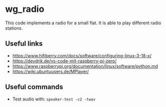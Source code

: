 # wg_radio

This code implements a radio for a small flat.
It is able to play different radio stations.

## Useful links

* <https://www.hifiberry.com/docs/software/configuring-linux-3-18-x/>
* <https://devdrik.de/vs-code-mit-raspberry-pi-zero/>
* <https://www.raspberrypi.org/documentation/linux/software/python.md>
* <https://wiki.ubuntuusers.de/MPlayer/>

## Useful commands

* Test audio with: `speaker-test -c2 -twav`
